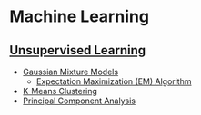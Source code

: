 # Machine Learning
## [Unsupervised Learning](Unsupervised_Learning.md)
- [Gaussian Mixture Models](Gaussian_Mixture_Models.md)
	- [Expectation Maximization (EM) Algorithm](Expectation_Maximization_Algorithm.md)
- [K-Means Clustering](K-Means_Clustering.md)
- [Principal Component Analysis](Principal_Component_Analysis.md)
